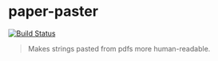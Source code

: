 # paper-paster
[![Build Status](https://travis-ci.org/ru-lai/gogit.svg?branch=master)](https://travis-ci.org/ru-lai/gogit)

> Makes strings pasted from pdfs more human-readable.
